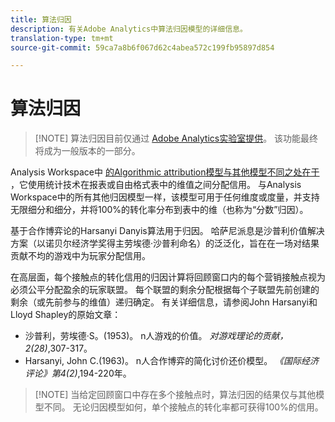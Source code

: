 ```yaml
---
title: 算法归因
description: 有关Adobe Analytics中算法归因模型的详细信息。
translation-type: tm+mt
source-git-commit: 59ca7a8b6f067d62c4abea572c199fb95897d854

---
```



# 算法归因

> [!NOTE] 算法归因目前仅通过 [Adobe Analytics实验室提供](https://docs.adobe.com/content/help/en/analytics/analyze/tech-previews/overview.html)。 该功能最终将成为一般版本的一部分。

Analysis Workspace中 [的Algorithmic attribution模型与其他模型不同之处在于](attribution.md) ，它使用统计技术在报表或自由格式表中的维值之间分配信用。 与Analysis Workspace中的所有其他归因模型一样，该模型可用于任何维度或度量，并支持无限细分和细分，并将100%的转化率分布到表中的维（也称为“分数”归因）。

基于合作博弈论的Harsanyi Danyis算法用于归因。 哈萨尼派息是沙普利价值解决方案（以诺贝尔经济学奖得主劳埃德·沙普利命名）的泛泛化，旨在在一场对结果贡献不均的游戏中为玩家分配信用。

在高层面，每个接触点的转化信用的归因计算将回顾窗口内的每个营销接触点视为必须公平分配盈余的玩家联盟。 每个联盟的剩余分配根据每个子联盟先前创建的剩余（或先前参与的维值）递归确定。 有关详细信息，请参阅John Harsanyi和Lloyd Shapley的原始文章：

* 沙普利，劳埃德·S。(1953)。 n人游戏的价值。 *对游戏理论的贡献，2(28)*,307-317。
* Harsanyi, John C.(1963)。 n人合作博弈的简化讨价还价模型。 *《国际经济评论》第4(2)*,194-220年。

> [!NOTE] 当给定回顾窗口中存在多个接触点时，算法归因的结果仅与其他模型不同。 无论归因模型如何，单个接触点的转化率都可获得100%的信用。
